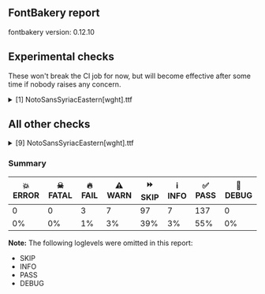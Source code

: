 ## FontBakery report

fontbakery version: 0.12.10



## Experimental checks

These won't break the CI job for now, but will become effective after some time if nobody raises any concern.


<details><summary>[1] NotoSansSyriacEastern[wght].ttf</summary>
<div>
<details>
    <summary>🔥 <b>FAIL</b> Checking that the typoAscender exceeds the yMax of the /Agrave. <a href="https://fontbakery.readthedocs.io/en/stable/fontbakery/checks/universal.metrics.html#"></a></summary>
    <div>







* 🔥 **FAIL** <p>OS/2.sTypoAscender value should be greater than 944, but got 926 instead</p>
 [code: typoAscender]



</div>
</details>
</div>
</details>




## All other checks



<details><summary>[9] NotoSansSyriacEastern[wght].ttf</summary>
<div>
<details>
    <summary>🔥 <b>FAIL</b> Check for presence of an ARTICLE.en_us.html file <a href="https://fontbakery.readthedocs.io/en/stable/fontbakery/checks/googlefonts.description.html#"></a></summary>
    <div>







* 🔥 **FAIL** <p>This is a Noto font but it lacks an ARTICLE.en_us.html file.</p>
 [code: missing-article]



* 🔥 **FAIL** <p>This is a Noto font but it lacks a DESCRIPTION.en_us.html file.</p>
 [code: missing-description]



</div>
</details>

<details>
    <summary>🔥 <b>FAIL</b> Combined length of family and style must not exceed 32 characters. <a href="https://fontbakery.readthedocs.io/en/stable/fontbakery/checks/googlefonts.name.html#"></a></summary>
    <div>







* 🔥 **FAIL** <p>Variable font instance name 'Noto Sans Syriac Eastern ExtraLight' formed by space-separated concatenation of font family name (nameID 1) and instance subfamily nameID 268 exceeds 32 characters.</p>
<p>This has been found to cause shaping issues for some accented letters in Microsoft Word on Windows 10 and 11.</p>
 [code: instance-too-long]



* 🔥 **FAIL** <p>Variable font instance name 'Noto Sans Syriac Eastern ExtraLight' formed by space-separated concatenation of font family name (nameID 1) and instance subfamily nameID 268 exceeds 32 characters.</p>
<p>This has been found to cause shaping issues for some accented letters in Microsoft Word on Windows 10 and 11.</p>
 [code: instance-too-long]



* 🔥 **FAIL** <p>Variable font instance name 'Noto Sans Syriac Eastern SemiBold' formed by space-separated concatenation of font family name (nameID 1) and instance subfamily nameID 276 exceeds 32 characters.</p>
<p>This has been found to cause shaping issues for some accented letters in Microsoft Word on Windows 10 and 11.</p>
 [code: instance-too-long]



* 🔥 **FAIL** <p>Variable font instance name 'Noto Sans Syriac Eastern SemiBold' formed by space-separated concatenation of font family name (nameID 1) and instance subfamily nameID 276 exceeds 32 characters.</p>
<p>This has been found to cause shaping issues for some accented letters in Microsoft Word on Windows 10 and 11.</p>
 [code: instance-too-long]



* 🔥 **FAIL** <p>Variable font instance name 'Noto Sans Syriac Eastern ExtraBold' formed by space-separated concatenation of font family name (nameID 1) and instance subfamily nameID 280 exceeds 32 characters.</p>
<p>This has been found to cause shaping issues for some accented letters in Microsoft Word on Windows 10 and 11.</p>
 [code: instance-too-long]



* 🔥 **FAIL** <p>Variable font instance name 'Noto Sans Syriac Eastern ExtraBold' formed by space-separated concatenation of font family name (nameID 1) and instance subfamily nameID 280 exceeds 32 characters.</p>
<p>This has been found to cause shaping issues for some accented letters in Microsoft Word on Windows 10 and 11.</p>
 [code: instance-too-long]



* ⚠️ **WARN** <p>Name ID 6 'NotoSansSyriacEastern-Regular' exceeds 27 characters. This has been found to cause problems with PostScript printers, especially on Mac platforms.</p>
 [code: nameid6-too-long]



</div>
</details>

<details>
    <summary>⚠️ <b>WARN</b> Check math signs have the same width. <a href="https://fontbakery.readthedocs.io/en/stable/fontbakery/checks/universal.html#"></a></summary>
    <div>







* ⚠️ **WARN** <p>The most common width is 572 among a set of 4 math glyphs.
The following math glyphs have a different width, though:</p>
<p>Width = 573:
plus, minus, equal</p>
 [code: width-outliers]



</div>
</details>

<details>
    <summary>⚠️ <b>WARN</b> Check font contains no unreachable glyphs <a href="https://fontbakery.readthedocs.io/en/stable/fontbakery/checks/universal.glyphset.html#"></a></summary>
    <div>







* ⚠️ **WARN** <p>The following glyphs could not be reached by codepoint or substitution rules:</p>
<pre><code>- tildecomb

- uni0304.1

- uni0307.1

- uni0308.1

- uni030A.1

- uni0710.medi.2N
</code></pre>
 [code: unreachable-glyphs]



</div>
</details>

<details>
    <summary>⚠️ <b>WARN</b> Validate size, and resolution of article images, and ensure article page has minimum length and includes visual assets. <a href="https://fontbakery.readthedocs.io/en/stable/fontbakery/checks/googlefonts.article.html#"></a></summary>
    <div>







* ⚠️ **WARN** <p>Family metadata at fonts/NotoSansSyriacEastern/googlefonts/variable-ttf does not have an article.</p>
 [code: lacks-article]



</div>
</details>

<details>
    <summary>⚠️ <b>WARN</b> Check for codepoints not covered by METADATA subsets. <a href="https://fontbakery.readthedocs.io/en/stable/fontbakery/checks/googlefonts.subsets.html#"></a></summary>
    <div>







* ⚠️ **WARN** <p>The following codepoints supported by the font are not covered by
any subsets defined in the font's metadata file, and will never
be served. You can solve this by either manually adding additional
subset declarations to METADATA.pb, or by editing the glyphset
definitions.</p>
<ul>
<li>U+02D8 BREVE: try adding one of: canadian-aboriginal, yi</li>
<li>U+02D9 DOT ABOVE: try adding one of: canadian-aboriginal, yi</li>
<li>U+02DB OGONEK: try adding one of: canadian-aboriginal, yi</li>
<li>U+0302 COMBINING CIRCUMFLEX ACCENT: try adding one of: tifinagh, math, cherokee, coptic</li>
<li>U+0306 COMBINING BREVE: try adding one of: tifinagh, old-permic</li>
<li>U+030B COMBINING DOUBLE ACUTE ACCENT: try adding one of: osage, cherokee</li>
<li>U+030C COMBINING CARON: try adding one of: cherokee, tai-le</li>
<li>U+0326 COMBINING COMMA BELOW: try adding math</li>
<li>U+0327 COMBINING CEDILLA: try adding math</li>
<li>U+0328 COMBINING OGONEK: not included in any glyphset definition</li>
</ul>
<p>Or you can add the above codepoints to one of the subsets supported by the font: <code>latin</code>, <code>latin-ext</code>, <code>syriac</code></p>
 [code: unreachable-subsetting]



</div>
</details>

<details>
    <summary>⚠️ <b>WARN</b> Ensure soft_dotted characters lose their dot when combined with marks that replace the dot. <a href="https://fontbakery.readthedocs.io/en/stable/fontbakery/checks/shaping.html#"></a></summary>
    <div>







* ⚠️ **WARN** <p>The dot of soft dotted characters used in orthographies <em>must</em> disappear in the following strings: i̊ j̃ j̄ j̈ į̀ į́ į̂ į̃ į̄ į̌</p>
<p>The dot of soft dotted characters <em>should</em> disappear in other cases, for example: ĩ i̇ ĩ̠ i̠̇ i̠̊ ị̃ ị̇ ị̊ ĩ̤ i̤̇ i̤̊ ĩ̥ i̥̇ i̥̊ ĩ̦ i̦̇ i̦̊ ĩ̧ i̧̇ i̧̊</p>
<p>Your font fully covers the following languages that require the soft-dotted feature: Ijo, Southeast (Latn, 2,471,000 speakers), Dutch (Latn, 31,709,104 speakers), Igbo (Latn, 27,823,640 speakers), Ebira (Latn, 2,200,000 speakers), Lithuanian (Latn, 2,357,094 speakers), Ekpeye (Latn, 226,000 speakers).</p>
<p>Your font does <em>not</em> cover the following languages that require the soft-dotted feature: Basaa (Latn, 332,940 speakers), Mango (Latn, 77,000 speakers), Heiltsuk (Latn, 300 speakers), South Central Banda (Latn, 244,000 speakers), Belarusian (Cyrl, 10,064,517 speakers), Aghem (Latn, 38,843 speakers), Dan (Latn, 1,099,244 speakers), Han (Latn, 6 speakers), Teke-Ebo (Latn, 260,000 speakers), Kaska (Latn, 125 speakers), Kpelle, Guinea (Latn, 622,000 speakers), Koonzime (Latn, 40,000 speakers), Cicipu (Latn, 44,000 speakers), Bafut (Latn, 158,146 speakers), Ngbaka (Latn, 1,020,000 speakers), Dii (Latn, 71,000 speakers), Makaa (Latn, 221,000 speakers), Ma’di (Latn, 584,000 speakers), Vute (Latn, 21,000 speakers), Nateni (Latn, 100,000 speakers), Kom (Latn, 360,685 speakers), Mundani (Latn, 34,000 speakers), Avokaya (Latn, 100,000 speakers), Fur (Latn, 1,230,163 speakers), Zapotec (Latn, 490,000 speakers), Ejagham (Latn, 120,000 speakers), Ukrainian (Cyrl, 29,273,587 speakers), Bete-Bendi (Latn, 100,000 speakers), Southern Kisi (Latn, 360,000 speakers), Lugbara (Latn, 2,200,000 speakers), Gulay (Latn, 250,478 speakers), Navajo (Latn, 166,319 speakers), Nzakara (Latn, 50,000 speakers), Yala (Latn, 200,000 speakers), Mfumte (Latn, 79,000 speakers), Sar (Latn, 500,000 speakers).</p>
 [code: soft-dotted]



</div>
</details>

<details>
    <summary>⚠️ <b>WARN</b> Ensure variable fonts include an avar table. <a href="https://fontbakery.readthedocs.io/en/stable/fontbakery/checks/googlefonts.varfont.html#"></a></summary>
    <div>







* ⚠️ **WARN** <p>This variable font does not have an avar table.</p>
 [code: missing-avar]



</div>
</details>

<details>
    <summary>⚠️ <b>WARN</b> Ensure fonts have ScriptLangTags declared on the 'meta' table. <a href="https://fontbakery.readthedocs.io/en/stable/fontbakery/checks/googlefonts.meta.html#"></a></summary>
    <div>







* ⚠️ **WARN** <p>This font file does not have a 'meta' table.</p>
 [code: lacks-meta-table]



</div>
</details>
</div>
</details>




### Summary

| 💥 ERROR | ☠ FATAL | 🔥 FAIL | ⚠️ WARN | ⏩ SKIP | ℹ️ INFO | ✅ PASS | 🔎 DEBUG | 
| ---|---|---|---|---|---|---|---|
| 0 | 0 | 3 | 7 | 97 | 7 | 137 | 0 | 
| 0% | 0% | 1% | 3% | 39% | 3% | 55% | 0% | 



**Note:** The following loglevels were omitted in this report:


* SKIP
* INFO
* PASS
* DEBUG
